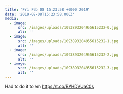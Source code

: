 ```yaml
---
title: 'Fri Feb 08 15:23:58 +0000 2019'
date: '2019-02-08T15:23:58.000Z'
media:
  - image:
      src: /images/uploads/1093893204955615232-0.jpg
      alt: ''
  - image:
      src: /images/uploads/1093893204955615232-1.jpg
      alt: ''
  - image:
      src: /images/uploads/1093893204955615232-2.jpg
      alt: ''
  - image:
      src: /images/uploads/1093893204955615232-3.jpg
      alt: ''
---
```

Had to do it to em https://t.co/BVHDVUaC0s
